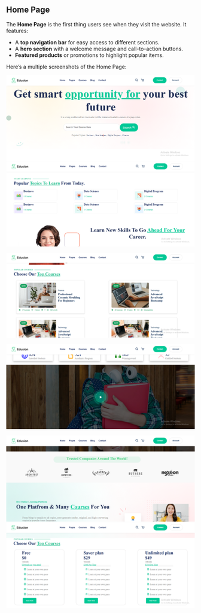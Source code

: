 ## Home Page

The **Home Page** is the first thing users see when they visit the website. It features:

- A **top navigation bar** for easy access to different sections.  
- A **hero section** with a welcome message and call-to-action buttons.  
- **Featured products** or promotions to highlight popular items. 

Here’s a multiple screenshots of the Home Page:  

![Home Page Screenshot](images/Screenshot1.png)
![Home Page Screenshot](images/Screenshot2.png)

![Home Page Screenshot](images/Screenshot3.png)

![Home Page Screenshot](images/Screenshot4.png)

![Home Page Screenshot](images/Screenshot5.png)
![Home Page Screenshot](images/Screenshot6.png)


